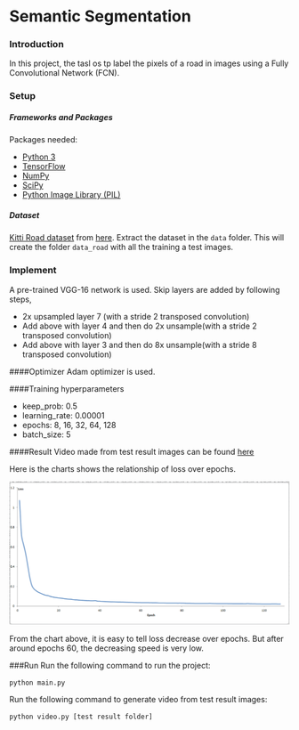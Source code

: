 [//]: # (Image References)

[Loss_Epochs]: ./result/Loss_Epoch.PNG "Loss_Epochs"

# Semantic Segmentation
### Introduction
In this project, the tasl os tp label the pixels of a road in images using a Fully Convolutional Network (FCN).

### Setup

##### Frameworks and Packages
Packages needed:
 - [Python 3](https://www.python.org/)
 - [TensorFlow](https://www.tensorflow.org/)
 - [NumPy](http://www.numpy.org/)
 - [SciPy](https://www.scipy.org/)
 - [Python Image Library (PIL)](https://pillow.readthedocs.io/)

##### Dataset
[Kitti Road dataset](http://www.cvlibs.net/datasets/kitti/eval_road.php) from [here](http://www.cvlibs.net/download.php?file=data_road.zip).  Extract the dataset in the `data` folder.  This will create the folder `data_road` with all the training a test images.

### Implement
A pre-trained VGG-16 network is used. Skip layers are added by following steps,

 - 2x upsampled layer 7 (with a stride 2 transposed convolution)
 - Add above with layer 4 and then do 2x unsample(with a stride 2 transposed convolution)
 - Add above with layer 3 and then do 8x unsample(with a stride 8 transposed convolution)

####Optimizer
Adam optimizer is used.

####Training hyperparameters
 - keep_prob: 0.5
 - learning_rate: 0.00001
 - epochs: 8, 16, 32, 64, 128
 - batch_size: 5
 
####Result
Video made from test result images can be found [here](https://github.com/x327397818/UDC-term3-project2/blob/master/result/128.mp4)

Here is the charts shows the relationship of loss over epochs.

![alt text][Loss_Epochs]

From the chart above, it is easy to tell loss decrease over epochs. But after around epochs 60, the decreasing speed is very low.

###Run 
Run the following command to run the project:
```
python main.py
```
Run the following command to generate video from test result images:
```
python video.py [test result folder]
```
